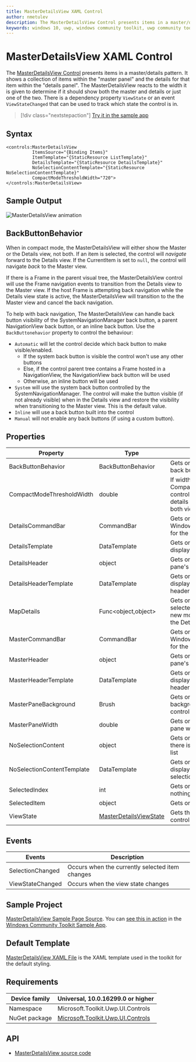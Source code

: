 ```yaml
---
title: MasterDetailsView XAML Control
author: nmetulev
description: The MasterDetailsView Control presents items in a master/details pattern.
keywords: windows 10, uwp, windows community toolkit, uwp community toolkit, uwp toolkit, MasterDetailsView, XAML Control, xaml
---
```


# MasterDetailsView XAML Control 

The [MasterDetailsView Control](https://docs.microsoft.com/dotnet/api/microsoft.toolkit.uwp.ui.controls.masterdetailsview) presents items in a master/details pattern. It shows a collection of items within the "master panel" and the details for that item within the "details panel". The MasterDetailsView reacts to the width it is given to determine if it should show both the master and details or just one of the two. There is a dependency property `ViewState` or an event `ViewStateChanged` that can be used to track which state the control is in.

> [!div class="nextstepaction"]
> [Try it in the sample app](uwpct://Controls?sample=MasterDetailsView)

## Syntax

```xaml
<controls:MasterDetailsView
          ItemsSource="{Binding Items}"
          ItemTemplate="{StaticResource ListTemplate}"
          DetailsTemplate="{StaticResource DetailsTemplate}"
          NoSelectionContentTemplate="{StaticResource NoSelectionContentTemplate}"
          CompactModeThresholdWidth="720">
</controls:MasterDetailsView>
```

## Sample Output

![MasterDetailsView animation](../resources/images/Controls/MasterDetailsView.gif)

## BackButtonBehavior
When in compact mode, the MasterDetailsView will either show the Master or the Details view, not both. If an item is selected, the control will *navigate* forward to the Details view. If the CurrentItem is set to `null`, the control will navigate *back* to the Master view. 

If there is a Frame in the parent visual tree, the MasterDetailsView control will use the Frame navigation events to transition from the Details view to the Master view. If the host Frame is attempting back navigation while the Details view state is active, the MasterDetailsView will transition to the the Master view and cancel the back navigation.

To help with back navigation, The MasterDetailsView can handle back button visibility of the SystemNavigationManager back button, a parent NavigationView back button, or an inline back button. Use the `BackButtonehavior` property to control the behaviour:
- `Automatic` will let the control decide which back button to make visible/enabled.
    - If the system back button is visible the control won't use any other buttons
    - Else, if the control parent tree contains a Frame hosted in a NavigationView, the NavigationView back button will be used
    - Otherwise, an inline button will be used 
- `System` will use the system back button controlled by the SystemNavigationManager. The control will make the button visible (if not already visible) when in the Details view and restore the visibility when transitioning to the Master view. This is the default value.
- `Inline` will use a back button built into the control
- `Manual` will not enable any back buttons (if using a custom button).

## Properties

| Property | Type | Description |
| -- | -- | -- |
| BackButtonBehavior | BackButtonBehavior | Gets or sets the behavior to use for the back button. |
| CompactModeThresholdWidth | double | If width of control is less than CompactModeThresholdWidth, the control will only display the master or details view - otherwise it will show both views. |
| DetailsCommandBar | CommandBar | Gets or sets the Windows.UI.Xaml.Controls.CommandBar for the details section |
| DetailsTemplate | DataTemplate | Gets or sets the DataTemplate used to display the details |
| DetailsHeader | object | Gets or sets the content for the details pane's header | 
| DetailsHeaderTemplate | DataTemplate | Gets or sets the DataTemplate used to display the content of the details pane's header |
| MapDetails | Func<object,object> | Gets or sets a function for mapping the selected item to a different model. This new model will be the DataContext of the Details area |
| MasterCommandBar | CommandBar | Gets or sets the Windows.UI.Xaml.Controls.CommandBar for the master section |
| MasterHeader | object | Gets or sets the content for the master pane's header |
| MasterHeaderTemplate | DataTemplate | Gets or sets the DataTemplate used to display the content of the master pane's header |
| MasterPaneBackground | Brush | Gets or sets the Brush to apply to the background of the list area of the control |
| MasterPaneWidth | double | Gets or sets the width of the master pane when the view is expanded |
| NoSelectionContent | object | Gets or sets the content to dsiplay when there is no item selected in the master list |
| NoSelectionContentTemplate | DataTemplate | Gets or sets the DataTemplate used to display the content when there is no selection |
| SelectedIndex | int | Gets or sets the selected index (-1 if nothing is selected) |
| SelectedItem | object | Gets or sets the selected item |
| ViewState | [MasterDetailsViewState](https://docs.microsoft.com/dotnet/api/microsoft.toolkit.uwp.ui.controls.masterdetailsviewstate) | Gets the current visual state of the control |

## Events

| Events | Description |
| -- | -- |
| SelectionChanged | Occurs when the currently selected item changes |
| ViewStateChanged | Occurs when the view state changes |

## Sample Project

[MasterDetailsView Sample Page Source](https://github.com/Microsoft/WindowsCommunityToolkit//tree/master/Microsoft.Toolkit.Uwp.SampleApp/SamplePages/MasterDetailsView). You can [see this in action](uwpct://Controls?sample=MasterDetailsView) in the [Windows Community Toolkit Sample App](http://aka.ms/uwptoolkitapp).

## Default Template 

[MasterDetailsView XAML File](https://github.com/Microsoft/WindowsCommunityToolkit//blob/master/Microsoft.Toolkit.Uwp.UI.Controls/MasterDetailsView/MasterDetailsView.xaml) is the XAML template used in the toolkit for the default styling.

## Requirements

| Device family | Universal, 10.0.16299.0 or higher |
| -- | -- |
| Namespace | Microsoft.Toolkit.Uwp.UI.Controls |
| NuGet package | [Microsoft.Toolkit.Uwp.UI.Controls](https://www.nuget.org/packages/Microsoft.Toolkit.Uwp.UI.Controls/) |

## API

* [MasterDetailsView source code](https://github.com/Microsoft/WindowsCommunityToolkit//tree/master/Microsoft.Toolkit.Uwp.UI.Controls/MasterDetailsView)

